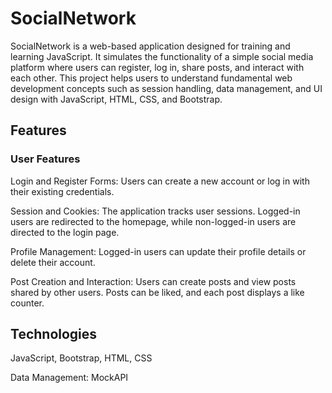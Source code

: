# SocialNetwork

SocialNetwork is a web-based application designed for training and learning JavaScript. It simulates the functionality of a simple social media platform where users can register, log in, share posts, and interact with each other. This project helps users to understand fundamental web development concepts such as session handling, data management, and UI design with JavaScript, HTML, CSS, and Bootstrap.
## Features

### User Features

Login and Register Forms: Users can create a new account or log in with their existing credentials.

Session and Cookies: The application tracks user sessions. Logged-in users are redirected to the homepage, while non-logged-in users are directed to the login page.

Profile Management: Logged-in users can update their profile details or delete their account.

Post Creation and Interaction:
Users can create posts and view posts shared by other users.
Posts can be liked, and each post displays a like counter.


## Technologies

JavaScript, Bootstrap, HTML, CSS

Data Management: MockAPI
